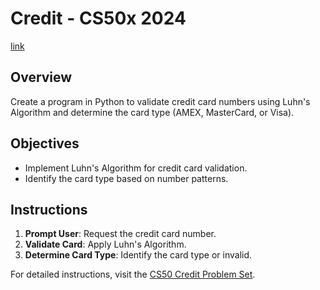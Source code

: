 # Credit - CS50x 2024
[link](https://cs50.harvard.edu/x/2024/psets/6/credit/)

## Overview
Create a program in Python to validate credit card numbers using Luhn's Algorithm and determine the card type (AMEX, MasterCard, or Visa).

## Objectives
- Implement Luhn's Algorithm for credit card validation.
- Identify the card type based on number patterns.

## Instructions
1. **Prompt User**: Request the credit card number.
2. **Validate Card**: Apply Luhn's Algorithm.
3. **Determine Card Type**: Identify the card type or invalid.

For detailed instructions, visit the [CS50 Credit Problem Set](https://cs50.harvard.edu/x/2024/psets/6/credit/).